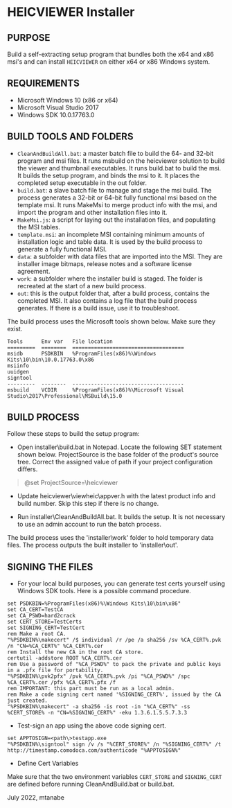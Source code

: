 # HEICVIEWER Installer

## PURPOSE

Build a self-extracting setup program that bundles both the x64 and x86 msi's and can install `HEICVIEWER` on either x64 or x86 Windows system.


## REQUIREMENTS

- Microsoft Windows 10 (x86 or x64)
- Microsoft Visual Studio 2017
- Windows SDK 10.0.17763.0


## BUILD TOOLS AND FOLDERS

- `CleanAndBuildAll.bat`: a master batch file to build the 64- and 32-bit program and msi files. It runs msbuild on the heicviewer solution to build the viewer and thumbnail executables. It runs build.bat to build the msi. It builds the setup program, and binds the msi to it. It places the completed setup executable in the out folder.
- `build.bat`: a slave batch file to manage and stage the msi build. The process generates a 32-bit or 64-bit fully functional msi based on the template msi. It runs MakeMsi to merge product info with the msi, and import the program and other installation files into it.
- `MakeMsi.js`: a script for laying out the installation files, and populating the MSI tables.
- `template.msi`: an incomplete MSI containing minimum amounts of installation logic and table data. It is used by the build process to generate a fully functional MSI.
- `data`: a subfolder with data files that are imported into the MSI. They are installer image bitmaps, release notes and a software license agreement.
- `work`: a subfolder where the installer build is staged. The folder is recreated at the start of a new build process.
- `out`: this is the output folder that, after a build process, contains the completed MSI. It also contains a log file that the build process generates. If there is a build issue, use it to troubleshoot.

The build process uses the Microsoft tools shown below. Make sure they exist.

```
Tools      Env var   File location
=========  ========  ====================================
msidb      PSDKBIN   %ProgramFiles(x86)%\Windows Kits\10\bin\10.0.17763.0\x86
msiinfo
uuidgen
signtool
---------  --------  ------------------------------------
msbuild    VCDIR     %ProgramFiles(x86)%\Microsoft Visual Studio\2017\Professional\MSBuild\15.0
```

## BUILD PROCESS

Follow these steps to build the setup program:

- Open installer\build.bat in Notepad. Locate the following SET statement shown below. ProjectSource is the base folder of the product's source tree. Correct the assigned value of path if your project configuration differs.
> @set ProjectSource=<directory>\heicviewer

- Update heicviewer\viewheic\appver.h with the latest product info and build number. Skip this step if there is no change.

- Run installer\CleanAndBuildAll.bat. It builds the setup. It is not necessary to use an admin account to run the batch process.

The build process uses the 'installer\work' folder to hold temporary data files. The process outputs the built installer to 'installer\out'.


## SIGNING THE FILES

- For your local build purposes, you can generate test certs yourself using Windows SDK tools. Here is a possible command procedure.

```Batchfile
set PSDKBIN=%ProgramFiles(x86)%\Windows Kits\10\bin\x86"
set CA_CERT=TestCA
set CA_PSWD=hard2crack
set CERT_STORE=TestCerts
set SIGNING_CERT=TestCert
rem Make a root CA.
"%PSDKBIN%\makecert" /$ individual /r /pe /a sha256 /sv %CA_CERT%.pvk /n "CN=%CA_CERT%" %CA_CERT%.cer
rem Install the new CA in the root CA store.
certutil -addstore ROOT %CA_CERT%.cer
rem Use a password of "%CA_PSWD%" to pack the private and public keys in a .pfx file for portability.
"%PSDKBIN%\pvk2pfx" /pvk %CA_CERT%.pvk /pi "%CA_PSWD%" /spc %CA_CERT%.cer /pfx %CA_CERT%.pfx /f
rem IMPORTANT: this part must be run as a local admin.
rem Make a code signing cert named '%SIGNING_CERT%', issued by the CA just created.
"%PSDKBIN%\makecert" -a sha256 -is root -in "%CA_CERT%" -ss %CERT_STORE% -n "CN=%SIGNING_CERT%" -eku 1.3.6.1.5.5.7.3.3
```

- Test-sign an app using the above code signing cert.

```Batchfile
set APPTOSIGN=<path\>testapp.exe
"%PSDKBIN%\signtool" sign /v /s "%CERT_STORE%" /n "%SIGNING_CERT%" /t http://timestamp.comodoca.com/authenticode "%APPTOSIGN%"
```

- Define Cert Variables

Make sure that the two environment variables `CERT_STORE` and `SIGNING_CERT` are defined before running CleanAndBuild.bat or build.bat.

July 2022, mtanabe
